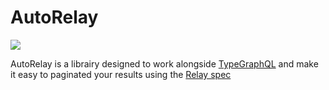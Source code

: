 # AutoRelay 
<a href="https://travis-ci.org/wemaintain/auto-relay.svg"><img src="https://travis-ci.org/wemaintain/auto-relay.svg?branch=master"></a>

AutoRelay is a librairy designed to work alongside [TypeGraphQL](https://typegraphql.ml/) and make it easy to paginated your results using the [Relay spec](https://facebook.github.io/relay/graphql/connections.htm)

